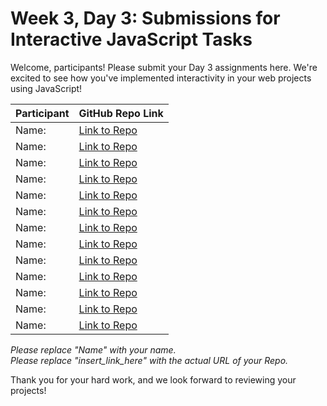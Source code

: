 # Week 3, Day 3: Submissions for Interactive JavaScript Tasks

Welcome, participants! Please submit your Day 3 assignments here. We're excited to see how you've implemented interactivity in your web projects using JavaScript!

| Participant | GitHub Repo Link                  |
| ----------- | --------------------------------- |
| Name:       | [Link to Repo](insert_link_here)  |
| Name:       | [Link to Repo](insert_link_here)  |
| Name:       | [Link to Repo](insert_link_here)  |
| Name:       | [Link to Repo](insert_link_here)  |
| Name:       | [Link to Repo](insert_link_here)  |
| Name:       | [Link to Repo](insert_link_here)  |
| Name:       | [Link to Repo](insert_link_here)  |
| Name:       | [Link to Repo](insert_link_here)  |
| Name:       | [Link to Repo](insert_link_here)  |
| Name:       | [Link to Repo](insert_link_here)  |
| Name:       | [Link to Repo](insert_link_here)  |
| Name:       | [Link to Repo](insert_link_here)  |
| Name:       | [Link to Repo](insert_link_here)  |

_Please replace "Name" with your name._  
_Please replace "insert_link_here" with the actual URL of your Repo._

Thank you for your hard work, and we look forward to reviewing your projects!
